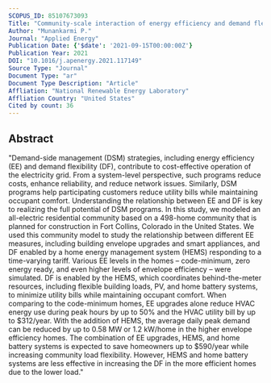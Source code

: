```yaml
---
SCOPUS_ID: 85107673093
Title: "Community-scale interaction of energy efficiency and demand flexibility in residential buildings"
Author: "Munankarmi P."
Journal: "Applied Energy"
Publication Date: {'$date': '2021-09-15T00:00:00Z'}
Publication Year: 2021
DOI: "10.1016/j.apenergy.2021.117149"
Source Type: "Journal"
Document Type: "ar"
Document Type Description: "Article"
Affliation: "National Renewable Energy Laboratory"
Affliation Country: "United States"
Cited by count: 36
---
```


## Abstract
"Demand-side management (DSM) strategies, including energy efficiency (EE) and demand flexibility (DF), contribute to cost-effective operation of the electricity grid. From a system-level perspective, such programs reduce costs, enhance reliability, and reduce network issues. Similarly, DSM programs help participating customers reduce utility bills while maintaining occupant comfort. Understanding the relationship between EE and DF is key to realizing the full potential of DSM programs. In this study, we modeled an all-electric residential community based on a 498-home community that is planned for construction in Fort Collins, Colorado in the United States. We used this community model to study the relationship between different EE measures, including building envelope upgrades and smart appliances, and DF enabled by a home energy management system (HEMS) responding to a time-varying tariff. Various EE levels in the homes – code-minimum, zero energy ready, and even higher levels of envelope efficiency – were simulated. DF is enabled by the HEMS, which coordinates behind-the-meter resources, including flexible building loads, PV, and home battery systems, to minimize utility bills while maintaining occupant comfort. When comparing to the code-minimum homes, EE upgrades alone reduce HVAC energy use during peak hours by up to 50% and the HVAC utility bill by up to $312/year. With the addition of HEMS, the average daily peak demand can be reduced by up to 0.58 MW or 1.2 kW/home in the higher envelope efficiency homes. The combination of EE upgrades, HEMS, and home battery systems is expected to save homeowners up to $590/year while increasing community load flexibility. However, HEMS and home battery systems are less effective in increasing the DF in the more efficient homes due to the lower load."
